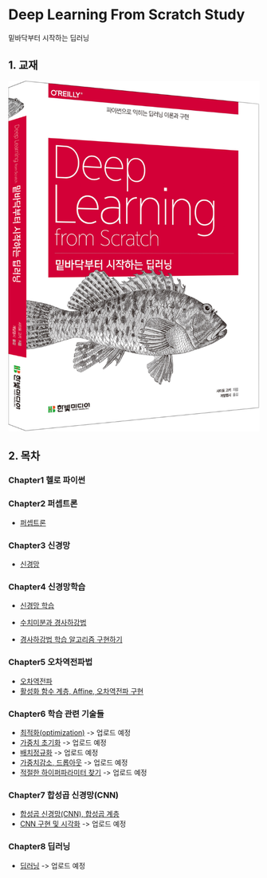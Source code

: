 # Deep Learning From Scratch Study

밑바닥부터 시작하는 딥러닝

## 1. 교재
![](./cover_image.jpg)


## 2. 목차

### Chapter1 헬로 파이썬

### Chapter2 퍼셉트론

* [퍼셉트론](https://wooded-heath-663.notion.site/e22f5a0f80a043cd8f07b4f26ddb4605)


### Chapter3 신경망

* [신경망](https://wooded-heath-663.notion.site/a114a0f08a98414aa5614483924acbf1)


### Chapter4 신경망학습

* [신경망 학습](https://wooded-heath-663.notion.site/6fbf579035cf4f90b6ae012882114113)

* [수치미분과 경사하강법](https://wooded-heath-663.notion.site/883244c5978042e8948bba3ab0c3211a)

* [경사하강법 학습 알고리즘 구현하기](https://wooded-heath-663.notion.site/8b5a0bf67537498fb4ce631c65156f27)


### Chapter5 오차역전파법

* [오차역전파](https://wooded-heath-663.notion.site/5e1555ba01a04547a5e47ad9405b14ba)
* [활성화 함수 계층, Affine, 오차역전파 구현](https://wooded-heath-663.notion.site/Affine-8cb174d3eaa944edb2cecd8b3a37d131)


### Chapter6 학습 관련 기술들

* [최적화(optimization)]() -> 업로드 예정
* [가중치 초기화]() -> 업로드 예정
* [배치정규화]() -> 업로드 예정
* [가중치감소, 드롭아웃]() -> 업로드 예정
* [적절한 하이퍼파라미터 찾기]() -> 업로드 예정


### Chapter7 합성곱 신경망(CNN)

* [합성곱 신경망(CNN), 합성곱 계층](https://wooded-heath-663.notion.site/CNN-92704f8240e74684aa517755d825af56)
* [CNN 구현 및 시각화]() -> 업로드 예정

### Chapter8 딥러닝

* [딥러닝]() -> 업로드 예정

